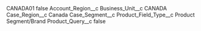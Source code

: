 <?xml version="1.0" encoding="UTF-8"?>
<CustomMetadata xmlns="http://soap.sforce.com/2006/04/metadata" xmlns:xsi="http://www.w3.org/2001/XMLSchema-instance" xmlns:xsd="http://www.w3.org/2001/XMLSchema">
    <label>CANADA01</label>
    <protected>false</protected>
    <values>
        <field>Account_Region__c</field>
        <value xsi:nil="true"/>
    </values>
    <values>
        <field>Business_Unit__c</field>
        <value xsi:type="xsd:string">CANADA</value>
    </values>
    <values>
        <field>Case_Region__c</field>
        <value xsi:type="xsd:string">Canada</value>
    </values>
    <values>
        <field>Case_Segment__c</field>
        <value xsi:nil="true"/>
    </values>
    <values>
        <field>Product_Field_Type__c</field>
        <value xsi:type="xsd:string">Product Segment/Brand</value>
    </values>
    <values>
        <field>Product_Query__c</field>
        <value xsi:type="xsd:boolean">false</value>
    </values>
</CustomMetadata>
